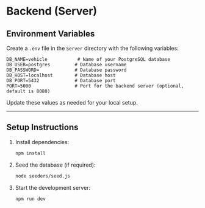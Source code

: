 # Backend (Server)

## Environment Variables

Create a `.env` file in the `Server` directory with the following variables:

```
DB_NAME=vehicle           # Name of your PostgreSQL database
DB_USER=postgres         # Database username
DB_PASSWORD=             # Database password
DB_HOST=localhost        # Database host
DB_PORT=5432             # Database port
PORT=5000                # Port for the backend server (optional, default is 8080)
```

Update these values as needed for your local setup.

---

## Setup Instructions

1. Install dependencies:
   ```bash
   npm install
   ```
2. Seed the database (if required):
   ```bash
   node seeders/seed.js
   ```
3. Start the development server:
   ```bash
   npm run dev
   ```
